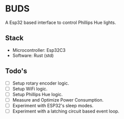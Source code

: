 # BUDS

A Esp32 based interface to control Phillips Hue lights.

## Stack
- Microcontroller: Esp32C3
- Software: Rust (std)

## Todo's
- [ ] Setup rotary encoder logic.
- [ ] Setup WiFi logic.
- [ ] Setup Phillips Hue logic.
- [ ] Measure and Optimize Power Consumption.
- [ ] Experiment with ESP32's sleep modes.
- [ ] Experiment with a latching circuit based event loop.
